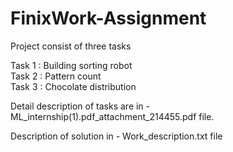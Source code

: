 # FinixWork-Assignment

Project consist of three tasks 

Task 1 : Building sorting robot                                                                                                             
Task 2 : Pattern count                                                                                                                          
Task 3 : Chocolate distribution                                                                                                                          

Detail description of tasks are in -  ML_internship(1).pdf_attachment_214455.pdf  file.

Description of solution in - Work_description.txt file

 

